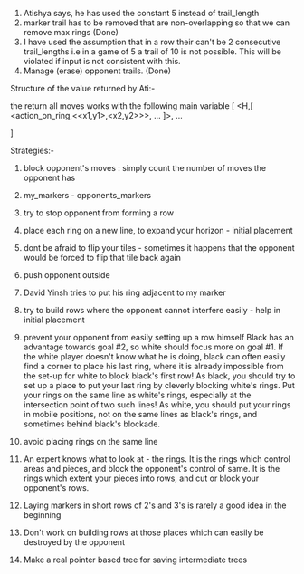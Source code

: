 1. Atishya says, he has used the constant 5 instead of trail_length
2. marker trail has to be removed that are non-overlapping so that we can remove max rings (Done)
3. I have used the assumption that in a row their can't be 2 consecutive trail_lengths i.e in a game of 5 a trail of 10 is not possible. This will be violated if input is not consistent with this.
4. Manage (erase) opponent trails. (Done)


Structure of the value returned by Ati:-

the return all moves works with the following main variable
[
	<H,[
		<action_on_ring,<<x1,y1>,<x2,y2>>>,
		...
		]>,
	...

]

Strategies:-
1. block opponent's moves : simply count the number of moves the opponent has
2. my_markers - opponents_markers
4. try to stop opponent from forming a row
5. place each ring on a new line, to expand your horizon - initial placement
6. dont be afraid to flip your tiles - sometimes it happens that the opponent would be forced to flip that tile back again
7. push opponent outside
8. David Yinsh tries to put his ring adjacent to my marker
9. try to build rows where the opponent cannot interfere easily - help in initial placement
10. prevent your opponent from easily setting up a row himself
Black has an advantage towards goal #2, so white should focus more on goal #1. If the white player doesn't know what he is doing, black can often easily find a corner to place his last ring, where it is already impossible from the set-up for white to block black's first row!
As black, you should try to set up a place to put your last ring by cleverly blocking white's rings. Put your rings on the same line as white's rings, especially at the intersection point of two such lines!
As white, you should put your rings in mobile positions, not on the same lines as black's rings, and sometimes behind black's blockade.
11. avoid placing rings on the same line 
12. An expert knows what to look at - the rings. It is the rings which control areas and pieces, and block the opponent's control of same. It is the rings which extent your pieces into rows, and cut or block your opponent's rows. 
13. Laying markers in short rows of 2's and 3's is rarely a good idea in the beginning
14. Don't work on building rows at those places which can easily be destroyed by the opponent


1. Make a real pointer based tree for saving intermediate trees